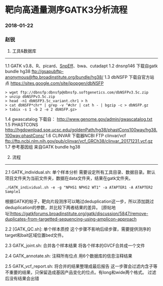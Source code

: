 # 靶向高通量测序GATK3分析流程
### 2018-01-22
### 赵锐

1. 工具&数据库
----
1.1 GATK v3.8、R、picard、[SnpEff](http://snpeff.sourceforge.net/download.html)、bwa、cutadapt
1.2 dnsnp146 下载自gatk bundle hg38 <ftp://gsapubftp-anonymous@ftp.broadinstitute.org/bundle/hg38/>
1.3 dbNSFP 下载自官方站点 <https://sites.google.com/site/jpopgen/dbNSFP>
```
> wget ftp://dbnsfp:dbnsfp@dbnsfp.softgenetics.com/dbNSFPv3.5c.zip
> unzip dbNSFPv3.5c.zip
> head -n1 dbNSFP3.5c_variant.chr1 > h
> cat dbNSFP*chr* | grep -v ^#chr | cat h - | bgzip -c > dbNSFP.gz
> tabix -s 1 -b 2 -e 2 dbNSFP.gz>
```
1.4 gwascatalog 下载自： <http://www.genome.gov/admin/gwascatalog.txt>
1.5 PHASTCONS <http://hgdownload.soe.ucsc.edu/goldenPath/hg38/phastCons100way/hg38.100way.phastCons/>
1.6 CLINVAR 下载器NCBI FTP clinvar/vcf <ftp://ftp.ncbi.nlm.nih.gov/pub/clinvar/vcf_GRCh38/clinvar_20171231.vcf.gz>
1.7 参考基因组 来自GATK bundle hg38

2. 流程
----
2.1 GATK_individual.sh: 单个样本分析
需要设定所有工具目录、数据目录。默认项目文件夹为当前文件夹，数据在data文件夹，结果在gatk文件夹。
```
./GATK_individual.sh -e -g "NPHS1 NPHS2 WT1" -a ATAPTER1 -A ATAPTER2 Sample1
```

根据GATK的帖子，靶向片段测序可以略过deduplication这一步，所以添加跳过deduplication的参数，并比较下两者结果的差异。
[原帖地址]<https://gatkforums.broadinstitute.org/gatk/discussion/5847/remove-duplicates-from-targetted-sequencing-using-amplicon-approach>

2.2 [GATK_QC.sh]: 单个样本质控
这个步骤不影响后续步骤，需要提供测序的target和bait区域位置bed文件。

2.3 GATK_joint.sh: 合并各个样本结果
将各个样本的GVCF合并成一个文件

2.4 GATK_annotate.sh: 注释所有位点
用6个数据库的信息注释结果

2.5 GATK_vcf_report.sh: 将合并的结果整理成最后报告
这一步骤会过滤内含子等不重要的结果，只保留造成基因产品变化的位点。有long和wide两个格式。
过滤后没有结果会出错